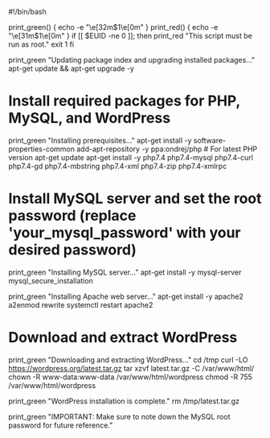 #!/bin/bash

print_green() {
  echo -e "\e[32m$1\e[0m"
}
print_red() {
  echo -e "\e[31m$1\e[0m"
}
if [[ $EUID -ne 0 ]]; then
  print_red "This script must be run as root."
  exit 1
fi

print_green "Updating package index and upgrading installed packages..."
apt-get update && apt-get upgrade -y

# Install required packages for PHP, MySQL, and WordPress
print_green "Installing prerequisites..."
apt-get install -y software-properties-common
add-apt-repository -y ppa:ondrej/php # For latest PHP version
apt-get update
apt-get install -y php7.4 php7.4-mysql php7.4-curl php7.4-gd php7.4-mbstring php7.4-xml php7.4-zip php7.4-xmlrpc

# Install MySQL server and set the root password (replace 'your_mysql_password' with your desired password)
print_green "Installing MySQL server..."
apt-get install -y mysql-server
mysql_secure_installation

print_green "Installing Apache web server..."
apt-get install -y apache2
a2enmod rewrite
systemctl restart apache2

# Download and extract WordPress
print_green "Downloading and extracting WordPress..."
cd /tmp
curl -LO https://wordpress.org/latest.tar.gz
tar xzvf latest.tar.gz -C /var/www/html/
chown -R www-data:www-data /var/www/html/wordpress
chmod -R 755 /var/www/html/wordpress

print_green "WordPress installation is complete."
rm /tmp/latest.tar.gz

print_green "IMPORTANT: Make sure to note down the MySQL root password for future reference."
